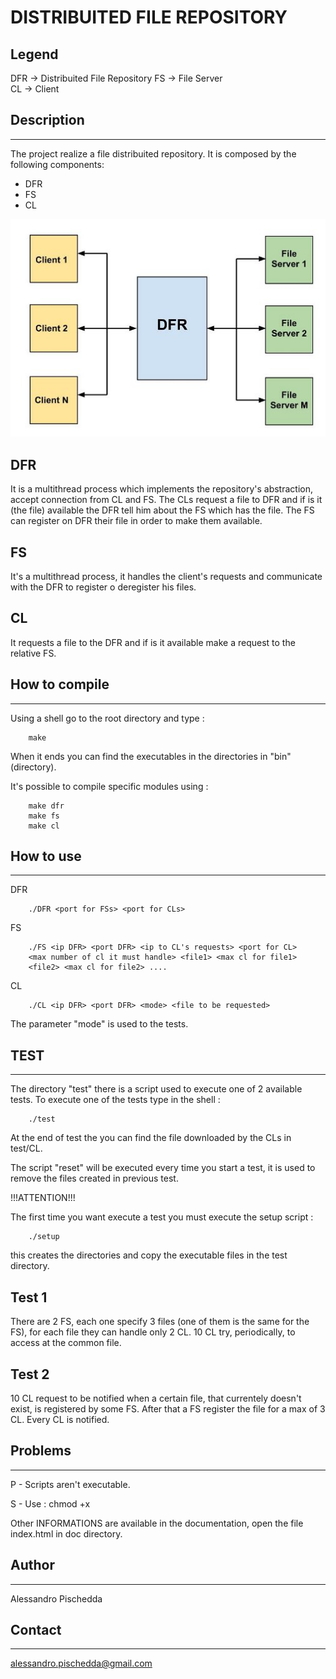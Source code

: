 DISTRIBUITED FILE REPOSITORY
============================

Legend
------
				    
DFR -> Distribuited File Repository
FS  -> File Server	
CL  -> Client

Description
-----------
 -----------
The project realize a file distribuited repository. It is composed by the
following components:
* DFR 
* FS
* CL


![Alt text](img/DFRSystem.jpg)

DFR
-----------
It is a multithread process which implements the repository's abstraction,
accept connection from CL and FS. The CLs request a file to DFR and if is it
(the file) available the DFR tell him about the FS which has the file. The FS
can register on DFR their file in order to make them available.

FS
-----------
It's a multithread process, it handles the client's requests and communicate 
with the DFR to register o deregister his files.

CL
-----------
It requests a file to the DFR and if is it available make a request to the 
relative FS.



How to compile
--------------
 --------------
Using a shell go to the root directory and type :
	
		make

When it ends you can find the executables in the directories in "bin" 
(directory).

It's possible to compile specific modules using :

		make dfr
		make fs
		make cl


How to use
----------
 ----------

DFR

		./DFR <port for FSs> <port for CLs>

FS

		./FS <ip DFR> <port DFR> <ip to CL's requests> <port for CL> 
		<max number of cl it must handle> <file1> <max cl for file1>
		<file2> <max cl for file2> ....

CL

		./CL <ip DFR> <port DFR> <mode> <file to be requested> 

The parameter "mode" is used to the tests.

TEST
-----
 -----

The directory "test" there is a script used to execute one of 2 available tests. 
To execute one of the tests type in the shell :

		./test


At the end of test the you can find the file downloaded by the CLs in test/CL.

The script "reset" will be executed every time you start a test, it is used to 
remove the files created in previous test.

!!!ATTENTION!!!

The first time you want execute a test you must execute the setup script :
	
		./setup

this creates the directories and copy the executable files in the test directory.

Test 1 
------
There are 2 FS, each one specify 3 files (one of them is the same for the FS), 
for each file they can handle only 2 CL. 10 CL try, periodically, to access at
the common file.

Test 2
------
10 CL request to be notified when a certain file, that currentely doesn't exist,
is registered by some FS. After that a FS register the file for a max of 3 CL. 
Every CL is notified.


Problems
--------
 --------

P - Scripts aren't executable.

S - Use :
		chmod +x <nome file> 

Other INFORMATIONS are available in the documentation, open the file index.html
 in doc directory.


Author
------
 ------
Alessandro Pischedda


Contact
-------
 -------
alessandro.pischedda@gmail.com
